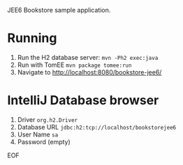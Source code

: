 JEE6 Bookstore sample application.

# Running

1. Run the H2 database server: `mvn -Ph2 exec:java`
2. Run with TomEE `mvn package tomee:run`
4. Navigate to <a href="http://localhost:8080/bookstore-jee6/">http://localhost:8080/bookstore-jee6/</a>

# IntelliJ Database browser

1. Driver `org.h2.Driver`
2. Database URL `jdbc:h2:tcp://localhost/bookstorejee6`
3. User Name `sa`
4. Password (empty)

EOF
